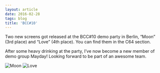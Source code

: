 ```yaml
---
layout: article
date: 2016-02-28
tags: blog
title: 'BCC#10'
---
```


Two new screens got released at the BCC#10 demo party in Berlin, “Moon” (3rd place) and “Love” (4th place). You can find them in the C64 section.

After some heavy drinking at the party, I’ve now become a new member of demo group Mayday! Looking forward to be part of an awesome team.

![Moon](../../assets/img/blog/awsm-moon.png)
![Love](../../assets/img/blog/awsm-love.png)